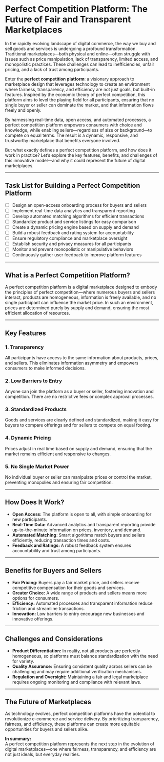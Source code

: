 # Perfect Competition Platform: The Future of Fair and Transparent Marketplaces

In the rapidly evolving landscape of digital commerce, the way we buy and sell goods and services is undergoing a profound transformation. Traditional marketplaces—both physical and online—often struggle with issues such as price manipulation, lack of transparency, limited access, and monopolistic practices. These challenges can lead to inefficiencies, unfair pricing, and a lack of trust among participants.

Enter the **perfect competition platform**: a visionary approach to marketplace design that leverages technology to create an environment where fairness, transparency, and efficiency are not just goals, but built-in features. Inspired by the economic theory of perfect competition, this platform aims to level the playing field for all participants, ensuring that no single buyer or seller can dominate the market, and that information flows freely and openly.

By harnessing real-time data, open access, and automated processes, a perfect competition platform empowers consumers with choice and knowledge, while enabling sellers—regardless of size or background—to compete on equal terms. The result is a dynamic, responsive, and trustworthy marketplace that benefits everyone involved.

But what exactly defines a perfect competition platform, and how does it work in practice? Let’s explore the key features, benefits, and challenges of this innovative model—and why it could represent the future of digital marketplaces.

---

## Task List for Building a Perfect Competition Platform

- [ ] Design an open-access onboarding process for buyers and sellers
- [ ] Implement real-time data analytics and transparent reporting
- [ ] Develop automated matching algorithms for efficient transactions
- [ ] Standardize product and service listings for easy comparison
- [ ] Create a dynamic pricing engine based on supply and demand
- [ ] Build a robust feedback and rating system for accountability
- [ ] Ensure regulatory compliance and marketplace oversight
- [ ] Establish security and privacy measures for all participants
- [ ] Monitor and prevent monopolistic or manipulative behaviors
- [ ] Continuously gather user feedback to improve platform features

---

## What is a Perfect Competition Platform?

A perfect competition platform is a digital marketplace designed to embody the principles of perfect competition—where numerous buyers and sellers interact, products are homogeneous, information is freely available, and no single participant can influence the market price. In such an environment, prices are determined purely by supply and demand, ensuring the most efficient allocation of resources.

---

## Key Features

### 1. **Transparency**
All participants have access to the same information about products, prices, and sellers. This eliminates information asymmetry and empowers consumers to make informed decisions.

### 2. **Low Barriers to Entry**
Anyone can join the platform as a buyer or seller, fostering innovation and competition. There are no restrictive fees or complex approval processes.

### 3. **Standardized Products**
Goods and services are clearly defined and standardized, making it easy for buyers to compare offerings and for sellers to compete on equal footing.

### 4. **Dynamic Pricing**
Prices adjust in real time based on supply and demand, ensuring that the market remains efficient and responsive to changes.

### 5. **No Single Market Power**
No individual buyer or seller can manipulate prices or control the market, preventing monopolies and ensuring fair competition.

---

## How Does It Work?

- **Open Access:** The platform is open to all, with simple onboarding for new participants.
- **Real-Time Data:** Advanced analytics and transparent reporting provide up-to-the-minute information on prices, inventory, and demand.
- **Automated Matching:** Smart algorithms match buyers and sellers efficiently, reducing transaction times and costs.
- **Feedback and Ratings:** A robust feedback system ensures accountability and trust among participants.

---

## Benefits for Buyers and Sellers

- **Fair Pricing:** Buyers pay a fair market price, and sellers receive competitive compensation for their goods and services.
- **Greater Choice:** A wide range of products and sellers means more options for consumers.
- **Efficiency:** Automated processes and transparent information reduce friction and streamline transactions.
- **Innovation:** Low barriers to entry encourage new businesses and innovative offerings.

---

## Challenges and Considerations

- **Product Differentiation:** In reality, not all products are perfectly homogeneous, so platforms must balance standardization with the need for variety.
- **Quality Assurance:** Ensuring consistent quality across sellers can be challenging and may require additional verification mechanisms.
- **Regulation and Oversight:** Maintaining a fair and legal marketplace requires ongoing monitoring and compliance with relevant laws.

---

## The Future of Marketplaces

As technology evolves, perfect competition platforms have the potential to revolutionize e-commerce and service delivery. By prioritizing transparency, fairness, and efficiency, these platforms can create more equitable opportunities for buyers and sellers alike.

**In summary:**  
A perfect competition platform represents the next step in the evolution of digital marketplaces—one where fairness, transparency, and efficiency are not just ideals, but everyday realities.
